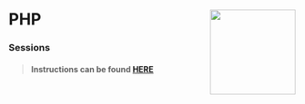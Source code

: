 # PHP <img align="right" src="https://github.com/Learning-Fuze/prototypes_C1.17/blob/assets/assets/images/logos/LF_LOGO.png?raw=true" width="150">
### Sessions

>#### Instructions can be found <a href="http://learning-fuze.github.io/prototypes_C1.17/#/PHP-Sessions" target="_blank">HERE</a>
